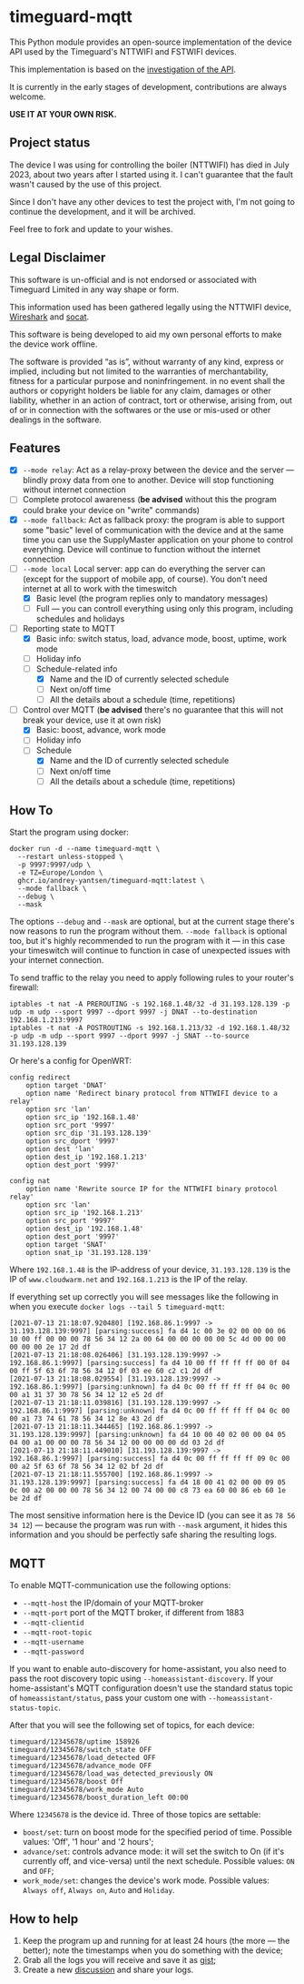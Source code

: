 # timeguard-mqtt

This Python module provides an open-source implementation of the device API used by the Timeguard's NTTWIFI and FSTWIFI
devices.

This implementation is based on the [investigation of the API](https://github.com/rjpearce/timeguard-supplymaster/issues/1).

It is currently in the early stages of development, contributions are always welcome.

**USE IT AT YOUR OWN RISK.**

## Project status

The device I was using for controlling the boiler (NTTWIFI) has died in July 2023,
about two years after I started using it. I can't guarantee that the fault
wasn't caused by the use of this project.

Since I don't have any other devices to test the project with, I'm not going to
continue the development, and it will be archived.

Feel free to fork and update to your wishes.

## Legal Disclaimer

This software is un-official and is not endorsed or associated with Timeguard Limited in any way shape or form.

This information used has been gathered legally using the NTTWIFI device, [Wireshark](https://www.wireshark.org) and
[socat](http://www.dest-unreach.org/socat/).

This software is being developed to aid my own personal efforts to make the device work offline.

The software is provided “as is”, without warranty of any kind, express or implied, including but not limited to the
warranties of merchantability, fitness for a particular purpose and noninfringement. in no event shall the authors
or copyright holders be liable for any claim, damages or other liability, whether in an action of contract, tort or
otherwise, arising from, out of or in connection with the softwares or the use or mis-used or other dealings in the
software.

## Features

- [x] `--mode relay`: Act as a relay-proxy between the device and the server — blindly proxy data from one to another.
Device will stop functioning without internet connection
- [ ] Complete protocol awareness (**be advised** without this the program could brake your device on "write" commands)
- [x] `--mode fallback`: Act as fallback proxy: the program is able to support some "basic" level of communication
with the device and at the same time you can use the SupplyMaster application on your phone to control everything.
Device will continue to function without the internet connection
- [ ] `--mode local` Local server: app can do everything the server can (except for the support of mobile app, of
course). You don't need internet at all to work with the timeswitch
  - [x] Basic level (the program replies only to mandatory messages)
  - [ ] Full — you can controll everything using only this program, including schedules and holidays
- [ ] Reporting state to MQTT
  - [x] Basic info: switch status, load, advance mode, boost, uptime, work mode
  - [ ] Holiday info
  - [ ] Schedule-related info
	- [x] Name and the ID of currently selected schedule
	- [ ] Next on/off time
	- [ ] All the details about a schedule (time, repetitions)
- [ ] Control over MQTT (**be advised** there's no guarantee that this will not break your device, use it at own risk)
  - [x] Basic: boost, advance, work mode
  - [ ] Holiday info
  - [ ] Schedule
	- [x] Name and the ID of currently selected schedule
	- [ ] Next on/off time
	- [ ] All the details about a schedule (time, repetitions)

## How To

Start the program using docker:

```
docker run -d --name timeguard-mqtt \
  --restart unless-stopped \
  -p 9997:9997/udp \
  -e TZ=Europe/London \
  ghcr.io/andrey-yantsen/timeguard-mqtt:latest \
  --mode fallback \
  --debug \
  --mask
```

The options `--debug` and `--mask` are optional, but at the current stage there's now reasons to run the program
without them. `--mode fallback` is optional too, but it's highly recommended to run the program with it — in this case
your timeswitch will continue to function in case of unexpected issues with your internet connection.

To send traffic to the relay you need to apply following rules to your router's firewall:

```
iptables -t nat -A PREROUTING -s 192.168.1.48/32 -d 31.193.128.139 -p udp -m udp --sport 9997 --dport 9997 -j DNAT --to-destination 192.168.1.213:9997
iptables -t nat -A POSTROUTING -s 192.168.1.213/32 -d 192.168.1.48/32 -p udp -m udp --sport 9997 --dport 9997 -j SNAT --to-source 31.193.128.139
```

Or here's a config for OpenWRT:

```
config redirect
	option target 'DNAT'
	option name 'Redirect binary protocol from NTTWIFI device to a relay'
	option src 'lan'
	option src_ip '192.168.1.48'
	option src_port '9997'
	option src_dip '31.193.128.139'
	option src_dport '9997'
	option dest 'lan'
	option dest_ip '192.168.1.213'
	option dest_port '9997'

config nat
	option name 'Rewrite source IP for the NTTWIFI binary protocol relay'
	option src 'lan'
	option src_ip '192.168.1.213'
	option src_port '9997'
	option dest_ip '192.168.1.48'
	option dest_port '9997'
	option target 'SNAT'
	option snat_ip '31.193.128.139'
```

Where `192.168.1.48` is the IP-address of your device, `31.193.128.139` is the IP of `www.cloudwarm.net` and `192.168.1.213` is the IP of the relay.

If everything set up correctly you will see messages like the following in when you execute `docker logs --tail 5 timeguard-mqtt`:
```
[2021-07-13 21:18:07.920480] [192.168.86.1:9997 -> 31.193.128.139:9997] [parsing:success] fa d4 1c 00 3e 02 00 00 00 06 10 00 ff 00 00 00 78 56 34 12 2a 00 64 00 00 00 00 00 5c 4d 00 00 00 00 00 00 2e 17 2d df
[2021-07-13 21:18:08.026406] [31.193.128.139:9997 -> 192.168.86.1:9997] [parsing:success] fa d4 10 00 ff ff ff ff 00 0f 04 00 ff 5f 63 6f 78 56 34 12 0f 03 ee 60 c2 c1 2d df
[2021-07-13 21:18:08.029554] [31.193.128.139:9997 -> 192.168.86.1:9997] [parsing:unknown] fa d4 0c 00 ff ff ff ff 04 0c 00 00 a1 31 37 30 78 56 34 12 12 e5 2d df
[2021-07-13 21:18:11.039816] [31.193.128.139:9997 -> 192.168.86.1:9997] [parsing:unknown] fa d4 0c 00 ff ff ff ff 04 0c 00 00 a1 73 74 61 78 56 34 12 8e 43 2d df
[2021-07-13 21:18:11.344465] [192.168.86.1:9997 -> 31.193.128.139:9997] [parsing:unknown] fa d4 10 00 40 02 00 00 04 05 04 00 a1 00 00 00 78 56 34 12 00 00 00 00 dd 03 2d df
[2021-07-13 21:18:11.449010] [31.193.128.139:9997 -> 192.168.86.1:9997] [parsing:success] fa d4 0c 00 ff ff ff ff 09 0c 00 00 a2 5f 63 6f 78 56 34 12 02 bf 2d df
[2021-07-13 21:18:11.555700] [192.168.86.1:9997 -> 31.193.128.139:9997] [parsing:success] fa d4 18 00 41 02 00 00 09 05 0c 00 a2 00 00 00 78 56 34 12 00 74 00 00 c8 73 ea 60 00 86 eb 60 1e be 2d df
```

The most sensitive information here is the Device ID (you can see it as `78 56 34 12`) — because the program was run
with `--mask` argument, it hides this information and you should be perfectly safe sharing the resulting logs.

## MQTT

To enable MQTT-communication use the following options:
* `--mqtt-host` the IP/domain of your MQTT-broker
* `--mqtt-port` port of the MQTT broker, if different from 1883
* `--mqtt-clientid`
* `--mqtt-root-topic`
* `--mqtt-username`
* `--mqtt-password`

If you want to enable auto-discovery for home-assistant, you also need to pass the root discovery topic using
`--homeassistant-discovery`. If your home-assistant's MQTT configuration doesn't use the standard status topic of `homeassistant/status`, pass your custom one with `--homeassistant-status-topic`.

After that you will see the following set of topics, for each device:

```
timeguard/12345678/uptime 158926
timeguard/12345678/switch_state OFF
timeguard/12345678/load_detected OFF
timeguard/12345678/advance_mode OFF
timeguard/12345678/load_was_detected_previously ON
timeguard/12345678/boost Off
timeguard/12345678/work_mode Auto
timeguard/12345678/boost_duration_left 00:00
```

Where `12345678` is the device id. Three of those topics are settable:

* `boost/set`: turn on boost mode for the specified period of time. Possible values: 'Off', '1 hour' and '2 hours';
* `advance/set`: controls advance mode: it will set the switch to On (if it's currently off, and vice-versa) until the
next schedule. Possible values: `ON` and `OFF`;
* `work_mode/set`: changes the device's work mode. Possible values: `Always off`, `Always on`, `Auto` and `Holiday`.

## How to help

1. Keep the program up and running for at least 24 hours (the more — the better); note the timestamps when you do
something with the device;
2. Grab all the logs you will receive and save it as [gist](https://gist.github.com);
3. Create a new [discussion](https://github.com/andrey-yantsen/timeguard-mqtt/discussions) and share your logs.
